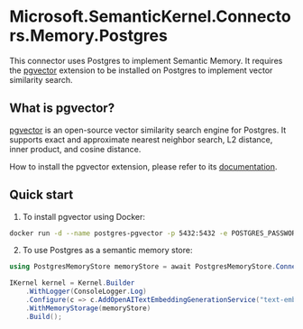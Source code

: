 ﻿# Microsoft.SemanticKernel.Connectors.Memory.Postgres

This connector uses Postgres to implement Semantic Memory. It requires the [pgvector](https://github.com/pgvector/pgvector) extension to be installed on Postgres to implement vector similarity search.

## What is pgvector?

[pgvector](https://github.com/pgvector/pgvector) is an open-source vector similarity search engine for Postgres. It supports exact and approximate nearest neighbor search, L2 distance, inner product, and cosine distance.

How to install the pgvector extension, please refer to its [documentation](https://github.com/pgvector/pgvector#installation).

## Quick start

1. To install pgvector using Docker:

```bash
docker run -d --name postgres-pgvector -p 5432:5432 -e POSTGRES_PASSWORD=mysecretpassword ankane/pgvector
```

2. To use Postgres as a semantic memory store:

```csharp
using PostgresMemoryStore memoryStore = await PostgresMemoryStore.ConnectAsync("Host=localhost;Port=5432;Database=sk_memory;User Id=postgres;Password=mysecretpassword", vectorSize: 1536);

IKernel kernel = Kernel.Builder
    .WithLogger(ConsoleLogger.Log)
    .Configure(c => c.AddOpenAITextEmbeddingGenerationService("text-embedding-ada-002", Env.Var("OPENAI_API_KEY")))
    .WithMemoryStorage(memoryStore)
    .Build();
```

